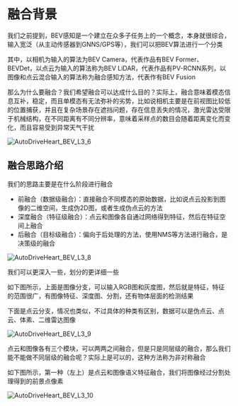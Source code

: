 # 融合背景

我们之前提到，BEV感知是一个建立在众多子任务上的一个概念，本身就很综合，输入宽泛（从主动传感器到GNNS/GPS等），我们可以把BEV算法进行一个分类

其中，以相机为输入的算法为BEV Camera，代表作品有BEV Former、BEVDet，以点云为输入的算法称为BEV LiDAR，代表作品有PV-RCNN系列，以图像和点云混合输入的算法称为融合感知方法，代表作有BEV Fusion

那么为什么要融合？我们希望融合可以达成什么目的？实际上，融合意味着模态信息互补，稳定，而且单模态有无法弥补的劣势，比如说相机主要是在前视图比较低的位置捕获，并且在复杂场景存在遮挡问题，存在信息丢失的情况，激光雷达受限于机械结构，在不同距离有不同分辨率，意味着采样点的数目会随着距离变化而变化，而且容易受到异常天气干扰 

![AutoDriveHeart_BEV_L3_6](/home/pengfei/文档/ML_DL_CV_with_pytorch/BEV/assets/AutoDriveHeart_BEV_L3_6.png)

## 融合思路介绍

我们的思路主要是在什么阶段进行融合

- 前融合（数据级融合）：直接融合不同模态的原始数据，比如说点云投影到图像的二维空间，生成伪2D图，或者生成伪点云的方法
- 深度融合（特征级融合）：点云和图像各自通过网络得到特征，然后在特征空间上融合
- 后融合（目标级融合）：偏向于后处理的方法，使用NMS等方法进行融合，是决策级的融合

![AutoDriveHeart_BEV_L3_8](/home/pengfei/文档/ML_DL_CV_with_pytorch/BEV/assets/AutoDriveHeart_BEV_L3_8.png)

我们可以更深入一些，划分的更详细一些

如下图所示，上面是图像分支，可以输入RGB图和灰度图，然后就是特征，特征的范围很广，有图像特征、深度图、分割，还有物体层面的检测结果

下面是点云分支，情况也类似，不过具体的种类有区别，数据可以是伪点云、点云、体素、二维雷达图像

![AutoDriveHeart_BEV_L3_9](/home/pengfei/文档/ML_DL_CV_with_pytorch/BEV/assets/AutoDriveHeart_BEV_L3_9.png)

点云和图像各有三个模块，可以两两之间融合，但是只是同层级的融合，那么我们能不能做不同层级的融合呢？实际上是可以的，这种方法称为非对称融合

如下图所示，第一种（左上）是点云和图像语义特征融合，我们将图像经过分割处理得到的前景点像素

![AutoDriveHeart_BEV_L3_10](/home/pengfei/文档/ML_DL_CV_with_pytorch/BEV/assets/AutoDriveHeart_BEV_L3_10.png)